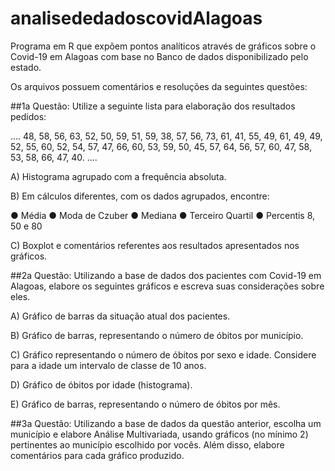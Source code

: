 # analisededadoscovidAlagoas
Programa em R que expõem pontos analíticos através de gráficos sobre o Covid-19 em Alagoas com base no Banco de dados disponibilizado pelo estado.

Os arquivos possuem comentários e resoluções da seguintes questões:

##1a Questão: Utilize a seguinte lista para elaboração dos resultados pedidos:

....
48, 58, 56, 63, 52, 50, 59, 51, 59, 38, 57, 56, 73, 61, 41, 55, 49, 61, 49, 49, 52, 55, 60, 52, 54,
57, 47, 66, 60, 53, 59, 50, 45, 57, 64, 56, 57, 60, 47, 58, 53, 58, 66, 47, 40.
....

A) Histograma agrupado com a frequência absoluta.

B) Em cálculos diferentes, com os dados agrupados, encontre:

● Média
● Moda de Czuber
● Mediana
● Terceiro Quartil
● Percentis 8, 50 e 80

C) Boxplot e comentários referentes aos resultados apresentados nos gráficos.

##2a Questão: Utilizando a base de dados dos pacientes com Covid-19 em Alagoas, elabore
os seguintes gráficos e escreva suas considerações sobre eles.

A) Gráfico de barras da situação atual dos pacientes.

B) Gráfico de barras, representando o número de óbitos por município.

C) Gráfico representando o número de óbitos por sexo e idade. Considere para a
idade um intervalo de classe de 10 anos.

D) Gráfico de óbitos por idade (histograma).

E) Gráfico de barras, representando o número de óbitos por mês.

##3a Questão: Utilizando a base de dados da questão anterior, escolha um município e elabore
Análise Multivariada, usando gráficos (no mínimo 2) pertinentes ao município escolhido por
vocês. Além disso, elabore comentários para cada gráfico produzido.
